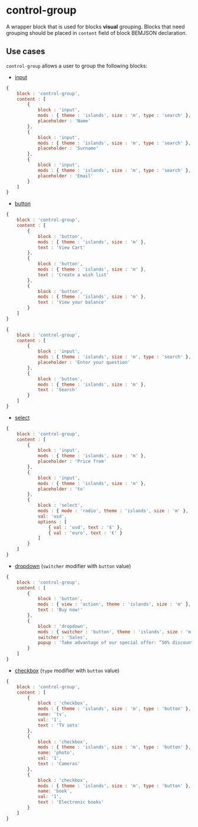# control-group

A wrapper block that is used for blocks **visual** grouping. Blocks that need grouping should be placed in `content` field of block BEMJSON declaration.

## Use cases

`control-group` allows a user to group the following blocks:

* [input](../input/input.en.md)

```js
{
    block : 'control-group',
    content : [
        {
            block : 'input',
            mods : { theme : 'islands', size : 'm', type : 'search' },
            placeholder : 'Name'
        },
        {
            block : 'input',
            mods : { theme : 'islands', size : 'm', type : 'search' },
            placeholder : 'Surname'
        },
        {
            block : 'input',
            mods : { theme : 'islands', size : 'm', type : 'search' },
            placeholder : 'Email'
        }
    ]
}
```

* [button](../button/button.en.md)

```js
{
    block : 'control-group',
    content : [
        {
            block : 'button',
            mods : { theme : 'islands', size : 'm' },
            text : 'View Cart'
        },
        {
            block : 'button',
            mods : { theme : 'islands', size : 'm' },
            text : 'Create a wish list'
        },
        {
            block : 'button',
            mods : { theme : 'islands', size : 'm' },
            text : 'View your balance'
        }
    ]
}
```

```js
{
    block : 'control-group',
    content : [
        {
            block : 'input',
            mods : { theme : 'islands', size : 'm', type : 'search' },
            placeholder : 'Enter your question'
        },
        {
            block : 'button',
            mods : { theme : 'islands', size : 'm' },
            text : 'Search'
        }
    ]
}
```

* [select](../select/select.en.md)

```js
{
    block : 'control-group',
    content : [
        {
            block : 'input',
            mods : { theme : 'islands', size : 'm' },
            placeholder : 'Price from'
        },
        {
            block : 'input',
            mods : { theme : 'islands', size : 'm' },
            placeholder : 'to'
        },
        {
            block : 'select',
            mods : { mode : 'radio', theme : 'islands', size : 'm' },
            val: 'usd',
            options : [
                { val : 'usd', text : '$' },
                { val : 'euro', text : '€' }
            ]
        }
    ]
}
```

* [dropdown](../dropdown/dropdown.en.md) (`switcher` modifier with `button` value)

```js
{
    block : 'control-group',
    content : [
        {
            block : 'button',
            mods : { view : 'action', theme : 'islands', size : 'm' },
            text : 'Buy now!'
        },
        {
            block : 'dropdown',
            mods : { switcher : 'button', theme : 'islands', size : 'm' },
            switcher : 'Sales',
            popup : 'Take advantage of our special offer: ”50% discount on every fifth cargo delivery.“'
        }
    ]
}
```

* [checkbox](../checkbox/checkbox.en.md) (`type` modifier with `button` value)

```js
{
    block : 'control-group',
    content : [
        {
            block : 'checkbox',
            mods : { theme : 'islands', size : 'm', type : 'button' },
            name: 'tv',
            val: '1',
            text : 'TV sets'
        },
        {
            block : 'checkbox',
            mods : { theme : 'islands', size : 'm', type : 'button' },
            name: 'photo',
            val: '1',
            text : 'Cameras'
        },
        {
            block : 'checkbox',
            mods : { theme : 'islands', size : 'm', type : 'button' },
            name: 'book',
            val: '1',
            text : 'Electronic books'
        }
    ]
}
```
